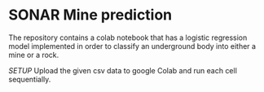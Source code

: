 # SONAR Mine prediction
The repository contains a colab notebook that has a logistic regression model implemented in order to classify an underground body into either a mine or a rock.

*SETUP*
Upload the given csv data to google Colab and run each cell sequentially.
